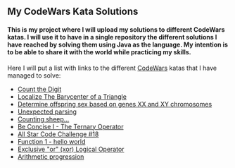 ## My CodeWars Kata Solutions

#### This is my project where I will upload my solutions to different CodeWars katas. I will use it to have in a single repository the different solutions I have reached by solving them using Java as the language. My intention is to be able to share it with the world while practicing my skills.


Here I will put a list with links to the different <a href="https://www.codewars.com">CodeWars</a> katas that I have managed to solve:

<ul>
     <li><a href="https://www.codewars.com/kata/566fc12495810954b1000030">Count the Digit</a></li>
        <li><a href="https://www.codewars.com/kata/5601c5f6ba804403c7000004">Localize The Barycenter of a Triangle</a></li>
<li><a href="https://www.codewars.com/kata/56530b444e831334c0000020">Determine offspring sex based on genes XX and XY chromosomes</a></li>
<li><a href="https://www.codewars.com/kata/54fdaa4a50f167b5c000005f">Unexpected parsing</a></li>
<li><a href="https://www.codewars.com/kata/54edbc7200b811e956000556">Counting sheep...</a></li>
<li><a href="https://www.codewars.com/kata/56f3f6a82010832b02000f38/java">Be Concise I - The Ternary Operator</a></li>
<li><a href="https://www.codewars.com/kata/5865918c6b569962950002a1/java">All Star Code Challenge #18</a></li>
<li><a href="https://www.codewars.com/kata/523b4ff7adca849afe000035/java">Function 1 - hello world</a></li>
<li><a href="https://www.codewars.com/kata/56fa3c5ce4d45d2a52001b3c/java">Exclusive "or" (xor) Logical Operator</a></li>
<li><a href="https://www.codewars.com/kata/55caf1fd8063ddfa8e000018/train/java">Arithmetic progression</a></li>
      </ul>